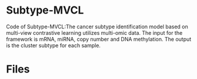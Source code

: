 # Subtype-MVCL
Code of Subtype-MVCL:The cancer subtype identification model based on multi-view contrastive learning utilizes multi-omic data. The input for the framework is mRNA, miRNA, copy number and DNA methylation. The output is the cluster subtype for each sample.
# Files
